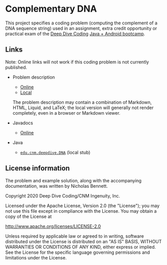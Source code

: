 # Complementary DNA


This project specifies a coding problem (computing the complement of a DNA sequence string) used in an assignment, extra credit opportunity or practical exam of the 
[Deep Dive Coding](https://deepdivecoding.com/) 
[Java + Android bootcamp](https://deepdivecoding.com/java-android/).

## Links

Note: Online links will not work if this coding problem is not currently published.  

* Problem description
    * [Online](https://ddc-java.github.io/complementary-dna/)
    * [Local](docs/index.md) 
        
    The problem description may contain a combination of Markdown, HTML, Liquid, and LaTeX; the local version will generally not render completely, even in a browser or Markdown viewer.

* Javadocs 

    * [Online](https://ddc-java.github.io/complementary-dna/api/)

* Java

    * [`edu.cnm.deepdive.DNA`](src/edu/cnm/deepdive/DNA.java) (local stub)

## License information

The problem and example solution, along with the accompanying documentation, was written by Nicholas 
Bennett.

Copyright 2020 Deep Dive Coding/CNM Ingenuity, Inc.

Licensed under the Apache License, Version 2.0 (the "License");
you may not use this file except in compliance with the License.
You may obtain a copy of the License at

<http://www.apache.org/licenses/LICENSE-2.0>

Unless required by applicable law or agreed to in writing, software
distributed under the License is distributed on an "AS IS" BASIS,
WITHOUT WARRANTIES OR CONDITIONS OF ANY KIND, either express or implied.
See the License for the specific language governing permissions and
limitations under the License.
